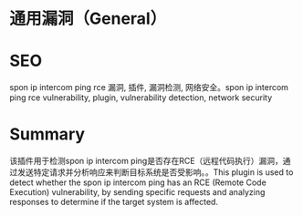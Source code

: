 # 通用漏洞（General）
# SEO
spon ip intercom ping rce 漏洞, 插件, 漏洞检测, 网络安全。spon ip intercom ping rce vulnerability, plugin, vulnerability detection, network security
# Summary
该插件用于检测spon ip intercom ping是否存在RCE（远程代码执行）漏洞，通过发送特定请求并分析响应来判断目标系统是否受影响。。This plugin is used to detect whether the spon ip intercom ping has an RCE (Remote Code Execution) vulnerability, by sending specific requests and analyzing responses to determine if the target system is affected.
